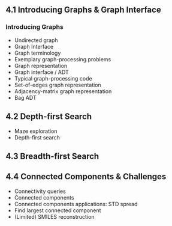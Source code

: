 ## 4.1 Introducing Graphs & Graph Interface

### Introducing Graphs

* Undirected graph
* Graph Interface
* Graph terminology
* Exemplary graph-processing problems
* Graph representation
* Graph interface / ADT
* Typical graph-processing code
* Set-of-edges graph representation
* Adjacency-matrix graph representation
* Bag ADT

## 4.2 Depth-first Search

* Maze exploration
* Depth-first search

## 4.3 Breadth-first Search

## 4.4 Connected Components & Challenges

* Connectivity queries
* Connected components
* Connected components applications: STD spread
* Find largest connected component
* (Limited) SMILES reconstruction
